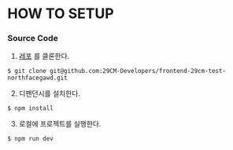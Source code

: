 # HOW TO SETUP

### Source Code

1. [레포](https://github.com/29CM-Developers/frontend-29cm-test-northfacegawd) 를 클론한다.

```shell
$ git clone git@github.com:29CM-Developers/frontend-29cm-test-northfacegawd.git
```

2. 디펜던시를 설치한다.

```shell
$ npm install
```

3. 로컬에 프로젝트를 실행한다. 

```shell
$ npm run dev
```


